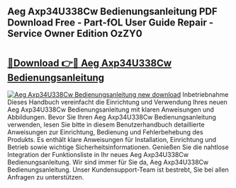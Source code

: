 ## Aeg Axp34U338Cw Bedienungsanleitung PDF Download Free - Part-fOL User Guide Repair - Service Owner Edition OzZY0

# <h2><a href="http://df3v6l1.blite.top/?on=Aeg+Axp34U338Cw+Bedienungsanleitung">🔗Download 👉🔴 Aeg Axp34U338Cw Bedienungsanleitung</a></h2>

[![Aeg Axp34U338Cw Bedienungsanleitung new download](https://i.imgur.com/lujVjoI.png)](http://df3v6l1.blite.top/?on=Aeg+Axp34U338Cw+Bedienungsanleitung)
Inbetriebnahme Dieses Handbuch vereinfacht die Einrichtung und Verwendung Ihres neuen Aeg Axp34U338Cw Bedienungsanleitung mit klaren Anweisungen und Abbildungen. Bevor Sie Ihren Aeg Axp34U338Cw Bedienungsanleitung verwenden, lesen Sie bitte in diesem Benutzerhandbuch detaillierte Anweisungen zur Einrichtung, Bedienung und Fehlerbehebung des Produkts. Es enthält klare Anweisungen für Installation, Einrichtung und Betrieb sowie wichtige Sicherheitsinformationen. Genießen Sie die nahtlose Integration der Funktionsliste in Ihr neues Aeg Axp34U338Cw Bedienungsanleitung. Wir sind immer für Sie da, Aeg Axp34U338Cw Bedienungsanleitung. Unser Kundensupport-Team ist bestrebt, Sie bei allen Anfragen zu unterstützen.
